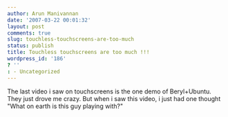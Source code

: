 ```yaml
---
author: Arun Manivannan
date: '2007-03-22 00:01:32'
layout: post
comments: true
slug: touchless-touchscreens-are-too-much
status: publish
title: Touchless touchscreens are too much !!!
wordpress_id: '186'
? ''
: - Uncategorized
---
```


The last video i saw on touchscreens is the one demo of Beryl+Ubuntu. They
just drove me crazy. But when i saw this video, i just had one thought "What
on earth is this guy playing with?"


